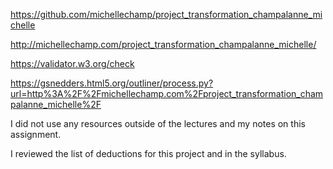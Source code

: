 https://github.com/michellechamp/project_transformation_champalanne_michelle

http://michellechamp.com/project_transformation_champalanne_michelle/

https://validator.w3.org/check

https://gsnedders.html5.org/outliner/process.py?url=http%3A%2F%2Fmichellechamp.com%2Fproject_transformation_champalanne_michelle%2F

I did not use any resources outside of the lectures and my notes on this assignment.

I reviewed the list of deductions for this project and in the syllabus.